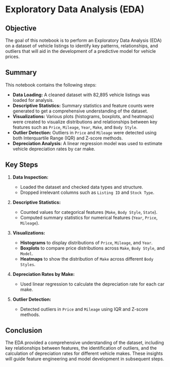 # Exploratory Data Analysis (EDA)

## Objective
The goal of this notebook is to perform an Exploratory Data Analysis (EDA) on a dataset of vehicle listings to identify key patterns, relationships, and outliers that will aid in the development of a predictive model for vehicle prices.

## Summary
This notebook contains the following steps:
- **Data Loading:** A cleaned dataset with 82,895 vehicle listings was loaded for analysis.
- **Descriptive Statistics:** Summary statistics and feature counts were generated to get a comprehensive understanding of the dataset.
- **Visualizations:** Various plots (histograms, boxplots, and heatmaps) were created to visualize distributions and relationships between key features such as `Price`, `Mileage`, `Year`, `Make`, and `Body Style`.
- **Outlier Detection:** Outliers in `Price` and `Mileage` were detected using both Interquartile Range (IQR) and Z-score methods.
- **Depreciation Analysis:** A linear regression model was used to estimate vehicle depreciation rates by car make.

## Key Steps
1. **Data Inspection:**
   - Loaded the dataset and checked data types and structure.
   - Dropped irrelevant columns such as `Listing ID` and `Stock Type`.

2. **Descriptive Statistics:**
   - Counted values for categorical features (`Make`, `Body Style`, `State`).
   - Computed summary statistics for numerical features (`Year`, `Price`, `Mileage`).

3. **Visualizations:**
   - **Histograms** to display distributions of `Price`, `Mileage`, and `Year`.
   - **Boxplots** to compare price distributions across `Make`, `Body Style`, and `Model`.
   - **Heatmaps** to show the distribution of `Make` across different `Body Styles`.

4. **Depreciation Rates by Make:**
   - Used linear regression to calculate the depreciation rate for each car make.

5. **Outlier Detection:**
   - Detected outliers in `Price` and `Mileage` using IQR and Z-score methods.

## Conclusion
The EDA provided a comprehensive understanding of the dataset, including key relationships between features, the identification of outliers, and the calculation of depreciation rates for different vehicle makes. These insights will guide feature engineering and model development in subsequent steps.
